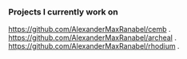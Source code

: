 ### Projects I currently work on
https://github.com/AlexanderMaxRanabel/cemb .
https://github.com/AlexanderMaxRanabel/archeal .
https://github.com/AlexanderMaxRanabel/rhodium .

